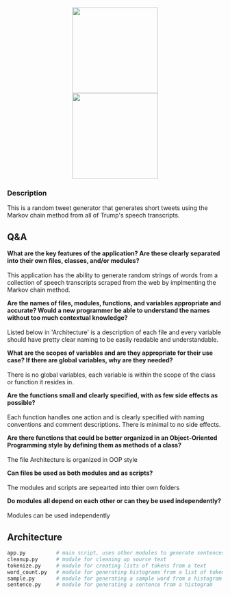 <h1 align="center">
<img width="200px" src="https://2.bp.blogspot.com/-m2spxn5LIJg/VyJNSuwSK2I/AAAAAAAAGhk/htKFLq8eUbIc18atFbPfCINn8l_96rkmwCLcB/s1600/trumpFree_01.png"><br>
<img width="200px" src="https://upload.wikimedia.org/wikipedia/en/thumb/4/47/Twitter_2010_logo_-_from_Commons.svg/1024px-Twitter_2010_logo_-_from_Commons.svg.png">
<br>
</h1>

### Description
This is a random tweet generator that generates short tweets using the Markov chain method from all of Trump's speech transcripts.

## Q&A
<b>What are the key features of the application? Are these clearly separated into their own files, classes, and/or modules?</b>
<br>
<br>
This application has the ability to generate random strings of words from a collection of speech transcripts scraped from the web by implmenting the Markov chain method.

<b>Are the names of files, modules, functions, and variables appropriate and accurate? Would a new programmer be able to understand the names without too much contextual knowledge?</b>
<br>
<br>
Listed below in 'Architecture' is a description of each file and every variable should have pretty clear naming to be easily readable and understandable. 

<b>What are the scopes of variables and are they appropriate for their use case? If there are global variables, why are they needed?</b>
<br>
<br>
There is no global variables, each variable is within the scope of the class or function it resides in.

<b>Are the functions small and clearly specified, with as few side effects as possible?</b>
<br>
<br>
Each function handles one action and is clearly specified with naming conventions and comment descriptions. There is minimal to no side effects.

<b>Are there functions that could be better organized in an Object-Oriented Programming style by defining them as methods of a class?</b>
<br>
<br>
The file Architecture is organized in OOP style

<b>Can files be used as both modules and as scripts?</b>
<br>
<br>
The modules and scripts are sepearted into thier own folders

<b>Do modules all depend on each other or can they be used independently?</b>
<br>
<br>
Modules can be used independently


## Architecture
```python
app.py          # main script, uses other modules to generate sentences
cleanup.py      # module for cleaning up source text
tokenize.py     # module for creating lists of tokens from a text
word_count.py   # module for generating histograms from a list of tokens
sample.py       # module for generating a sample word from a histogram
sentence.py     # module for generating a sentence from a histogram
```
